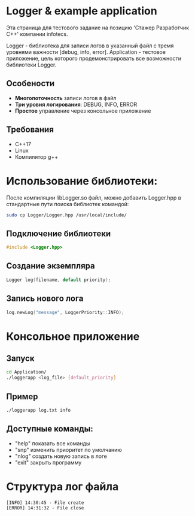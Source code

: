 # Logger & example application

Эта страница для тестового задание на позицию 'Стажер Разработчик С++' компании infotecs.

Logger - библиотека для записи логов в указанный файл с тремя уровнями важности [debug, info, error].
Application - тестовое приложение, цель которого продемонстрировать все возможности библиотеки Logger.

## Особености

 - **Многопоточность** записи логов в файл
 - **Три уровня логирования**: DEBUG, INFO, ERROR
 - **Простое** управление через консольное приложение

## Требования

 - C++17
 - Linux
 - Компилятор g++

# Использование библиотеки:

После компиляции libLogger.so файл, можно добавить Logger.hpp в стандартные пути поиска библиотек командой:

```bash
sudo cp Logger/Logger.hpp /usr/local/include/
```

## Подключение библиотеки

```cpp
#include <Logger.hpp>
```

## Создание экземпляра 

```cpp
Logger log(filename, default priority);
```

## Запись нового лога

```cpp
log.newLog("message", LoggerPriority::INFO);
```

# Консольное приложение
## Запуск

```bash
cd Application/
./loggerapp <log_file> [default_priority]
```

## Пример

```bash
./loggerapp log.txt info
```

## Доступные команды:

 - "help" показать все команды 
 - "snp" изменить приоритет по умолчанию
 - "nlog" создать новую запись в логе 
 - "exit" закрыть программу

# Структура лог файла

```test
[INFO] 14:30:45 - File create
[ERROR] 14:31:32 - File close
```
